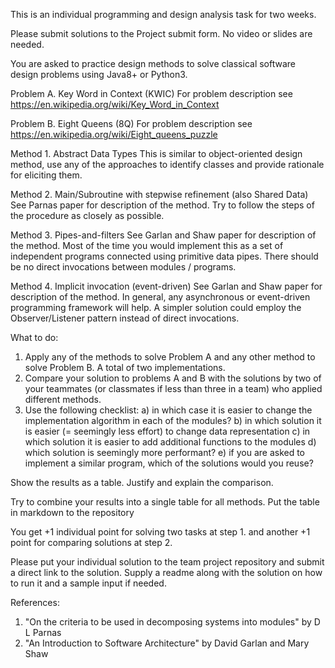 This is an individual programming and design analysis task for two weeks.

Please submit solutions to the Project submit form. No video or slides are needed.

You are asked to practice design methods to solve classical software design problems using Java8+ or Python3.

Problem A. Key Word in Context (KWIC)
For problem description see https://en.wikipedia.org/wiki/Key_Word_in_Context 

Problem B. Eight Queens (8Q)
For problem description see https://en.wikipedia.org/wiki/Eight_queens_puzzle 

Method 1. Abstract Data Types
This is similar to object-oriented design method, use any of the approaches to identify classes and provide rationale for eliciting them.

Method 2. Main/Subroutine with stepwise refinement (also Shared Data)
See Parnas paper for description of the method. Try to follow the steps of the procedure as closely as possible.

Method 3. Pipes-and-filters
See Garlan and Shaw paper for description of the method. 
Most of the time you would implement this as a set of independent programs connected using primitive data pipes. There should be no direct invocations between modules / programs.

Method 4. Implicit invocation (event-driven)
See Garlan and Shaw paper for description of the method.
In general, any asynchronous or event-driven programming framework will help. 
A simpler solution could employ the Observer/Listener pattern instead of direct invocations.

What to do:  
1. Apply any of the methods to solve Problem A and any other method to solve Problem B. A total of two implementations.
2. Compare your solution to problems A and B with the solutions by two of your teammates (or classmates if less than three in a team) who applied different methods. 
3. Use the following checklist: 
  a) in which case it is easier to change the implementation algorithm in each of the modules? 
  b) in which solution it is easier (= seemingly less effort) to change data representation  c) in which solution it is easier to add additional functions to the modules
  d) which solution is seemingly more performant?
  e) if you are asked to implement a similar program, which of the solutions would you reuse?

Show the results as a table. Justify and explain the comparison.


Try to combine your results into a single table for all methods. Put the table in markdown to the repository

You get +1 individual point for solving two tasks at step 1. and another +1 point for comparing solutions at step 2.

Please put your individual solution to the team project repository and submit a direct link to the solution. Supply a readme along with the solution on how to run it and a sample input if needed.

References:
1. "On the criteria to be used in decomposing systems into modules" by D L Parnas
2. "An Introduction to Software Architecture" by David Garlan and Mary Shaw
